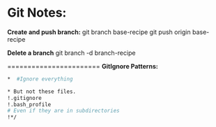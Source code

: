 # Git Notes: 
**Create and push branch:**
  git branch base-recipe
  git push origin base-recipe

**Delete a branch**
  git branch -d branch-recipe



=======================
**GitIgnore Patterns:**

```bash
*  #Ignore everything

* But not these files.
!.gitignore
!.bash_profile
# Even if they are in subdirectories
!*/
